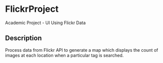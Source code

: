 # FlickrProject
Academic Project - UI Using Flickr Data

## Description
Process data from Flickr API to generate a map which displays the count of images at each location when a particular tag is searched.

